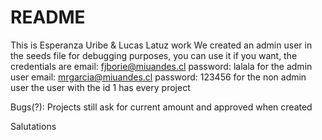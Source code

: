 # README 
This is Esperanza Uribe & Lucas Latuz work
We created an admin user in the seeds file for debugging purposes, you can use it if
you want, the credentials are 
email: fjborie@miuandes.cl 	password: lalala for the admin user 
email: mrgarcia@miuandes.cl 	password: 123456 for the non admin user
the user with the id 1 has every project


Bugs(?):
Projects still ask for current amount and approved when created



Salutations